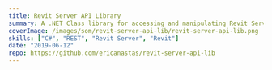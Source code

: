 ```yaml
---
title: Revit Server API Library
summary: A .NET Class library for accessing and manipulating Revit Server through its REST API.
coverImage: /images/som/revit-server-api-lib/revit-server-api-lib.png
skills: ["C#", "REST", "Revit Server", "Revit"]
date: "2019-06-12"
repo: https://github.com/ericanastas/revit-server-api-lib
---
```

